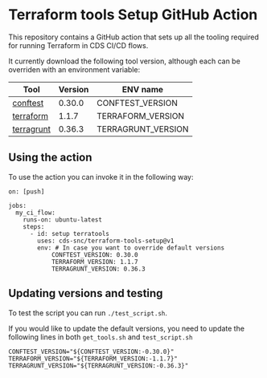 # Terraform tools Setup GitHub Action

This repository contains a GitHub action that sets up all the tooling required for running Terraform in CDS CI/CD flows.

It currently download the following tool version, although each can be overriden with an environment variable:

|Tool|Version|ENV name|
|---|---|---|
|[conftest](https://github.com/open-policy-agent/conftest)|0.30.0|CONFTEST_VERSION|
|[terraform](https://github.com/hashicorp/terraform)|1.1.7|TERRAFORM_VERSION|
|[terragrunt](https://github.com/gruntwork-io/terragrunt)|0.36.3|TERRAGRUNT_VERSION|

## Using the action

To use the action you can invoke it in the following way:

```
on: [push]

jobs:
  my_ci_flow:
    runs-on: ubuntu-latest
    steps:
      - id: setup terratools
        uses: cds-snc/terraform-tools-setup@v1
        env: # In case you want to override default versions
            CONFTEST_VERSION: 0.30.0 
            TERRAFORM_VERSION: 1.1.7
            TERRAGRUNT_VERSION: 0.36.3
```

## Updating versions and testing

To test the script you can run `./test_script.sh`. 

If you would like to update the default versions, you need to update the following lines in both `get_tools.sh` and `test_script.sh`

```
CONFTEST_VERSION="${CONFTEST_VERSION:-0.30.0}"
TERRAFORM_VERSION="${TERRAFORM_VERSION:-1.1.7}"
TERRAGRUNT_VERSION="${TERRAGRUNT_VERSION:-0.36.3}"
```